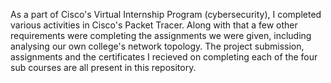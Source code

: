 As a part of Cisco's Virtual Internship Program (cybersecurity), I completed various activities in Cisco's Packet Tracer. Along with that a few other requirements were completing the assignments we were given, including analysing our own college's network topology. The project submission, assignments and the certificates I recieved on completing each of the four sub courses are all present in this repository.  